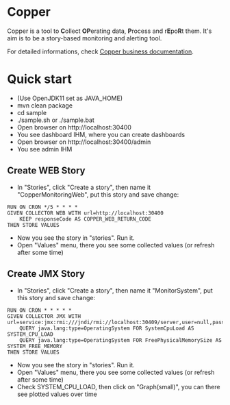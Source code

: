 # Copper
Copper is a tool to **C**ollect **OP**erating data, **P**rocess and r**E**po**R**t them.
It's aim is to be a story-based monitoring and alerting tool.

For detailed informations, check [Copper business documentation](business/README.md).

# Quick start
* (Use OpenJDK11 set as JAVA_HOME)
* mvn clean package
* cd sample
* ./sample.sh  or ./sample.bat
* Open browser on http://localhost:30400
* You see dashboard IHM, where you can create dashboards
* Open browser on http://localhost:30400/admin
* You see admin IHM

## Create WEB Story
* In "Stories", click "Create a story", then name it "CopperMonitoringWeb", put this story and save change:
```
RUN ON CRON */5 * * * *
GIVEN COLLECTOR WEB WITH url=http://localhost:30400
    KEEP responseCode AS COPPER_WEB_RETURN_CODE
THEN STORE VALUES
```
* Now you see the story in "stories". Run it.
* Open "Values" menu, there you see some collected values (or refresh after some time)


## Create JMX Story
* In "Stories", click "Create a story", then name it "MonitorSystem", put this story and save change:
```
RUN ON CRON * * * * *
GIVEN COLLECTOR JMX WITH url=service:jmx:rmi:///jndi/rmi://localhost:30409/server,user=null,password=null
    QUERY java.lang:type=OperatingSystem FOR SystemCpuLoad AS SYSTEM_CPU_LOAD
    QUERY java.lang:type=OperatingSystem FOR FreePhysicalMemorySize AS SYSTEM_FREE_MEMORY
THEN STORE VALUES

```
* Now you see the story in "stories". Run it.
* Open "Values" menu, there you see some collected values (or refresh after some time)
* Check SYSTEM_CPU_LOAD, then click on "Graph(small)", you can there see plotted values over time
